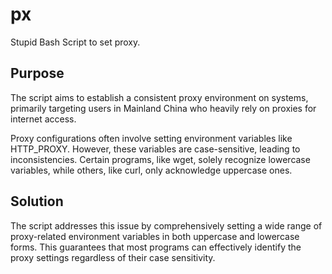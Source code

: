 # px
Stupid Bash Script to set proxy.

## Purpose
The script aims to establish a consistent proxy environment on systems, primarily targeting users in Mainland China who heavily rely on proxies for internet access.

Proxy configurations often involve setting environment variables like HTTP_PROXY. However, these variables are case-sensitive, leading to inconsistencies. Certain programs, like wget, solely recognize lowercase variables, while others, like curl, only acknowledge uppercase ones.

## Solution
The script addresses this issue by comprehensively setting a wide range of proxy-related environment variables in both uppercase and lowercase forms. This guarantees that most programs can effectively identify the proxy settings regardless of their case sensitivity.
